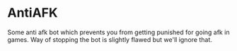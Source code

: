 # AntiAFK
Some anti afk bot which prevents you from getting punished for going afk in games. Way of stopping the bot is slightly flawed but we'll ignore that.
